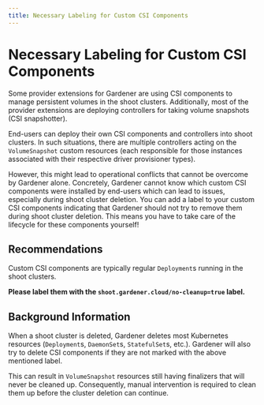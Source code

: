 ```yaml
---
title: Necessary Labeling for Custom CSI Components
---
```


# Necessary Labeling for Custom CSI Components

Some provider extensions for Gardener are using CSI components to manage persistent volumes in the shoot clusters.
Additionally, most of the provider extensions are deploying controllers for taking volume snapshots (CSI snapshotter).

End-users can deploy their own CSI components and controllers into shoot clusters.
In such situations, there are multiple controllers acting on the `VolumeSnapshot` custom resources (each responsible for those instances associated with their respective driver provisioner types).

However, this might lead to operational conflicts that cannot be overcome by Gardener alone.
Concretely, Gardener cannot know which custom CSI components were installed by end-users which can lead to issues, especially during shoot cluster deletion.
You can add a label to your custom CSI components indicating that Gardener should not try to remove them during shoot cluster deletion. This means you have to take care of the lifecycle for these components yourself!

## Recommendations

Custom CSI components are typically regular `Deployment`s running in the shoot clusters.

**Please label them with the `shoot.gardener.cloud/no-cleanup=true` label.**

## Background Information

When a shoot cluster is deleted, Gardener deletes most Kubernetes resources (`Deployment`s, `DaemonSet`s, `StatefulSet`s, etc.). Gardener will also try to delete CSI components if they are not marked with the above mentioned label.

This can result in `VolumeSnapshot` resources still having finalizers that will never be cleaned up.
Consequently, manual intervention is required to clean them up before the cluster deletion can continue.
